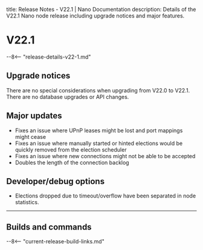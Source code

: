 title: Release Notes - V22.1 | Nano Documentation
description: Details of the V22.1 Nano node release including upgrade notices and major features.

# V22.1

--8<-- "release-details-v22-1.md"

## Upgrade notices
There are no special considerations when upgrading from V22.0 to V22.1. There are no database upgrades or API changes.


## Major updates

* Fixes an issue where UPnP leases might be lost and port mappings might cease
* Fixes an issue where manually started or hinted elections would be quickly removed from the election scheduler
* Fixes an issue where new connections might not be able to be accepted
* Doubles the length of the connection backlog

## Developer/debug options

* Elections dropped due to timeout/overflow have been separated in node statistics.

---

## Builds and commands

--8<-- "current-release-build-links.md"
